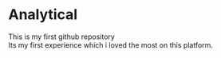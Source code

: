 # Analytical
This is my first github repository
<br>
Its my first experience which i loved the most on this platform.
